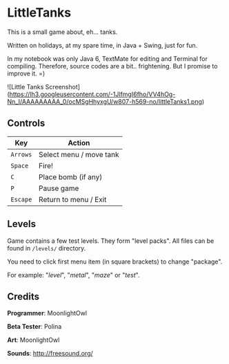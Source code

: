 # LittleTanks
This is a small game about, eh... tanks.

Written on holidays, at my spare time, in Java + Swing, just for fun.

In my notebook was only Java 6, TextMate for editing and Terminal for compiling. 
Therefore, source codes are a bit.. frightening. But I promise to improve it. =)

![Little Tanks Screenshot]
(https://lh3.googleusercontent.com/-1JlfmgI6fho/VV4hOg-Nn_I/AAAAAAAAA_0/ocMSgHhyxgU/w807-h569-no/littleTanks1.png)

## Controls
Key | Action
--- | ---
`Arrows` | Select menu / move tank
`Space` | Fire!
`C` | Place bomb (if any)
`P` | Pause game
`Escape` | Return to menu / Exit

## Levels
Game contains a few test levels. They form "level packs". All files can be found in `/levels/` directory.

You need to click first menu item (in square brackets) to change "package".

For example: "_level_", "_metal_", "_maze_" or "_test_".


## Credits
**Programmer**: MoonlightOwl

**Beta Tester**: Polina

**Art**: MoonlightOwl

**Sounds**: http://freesound.org/
